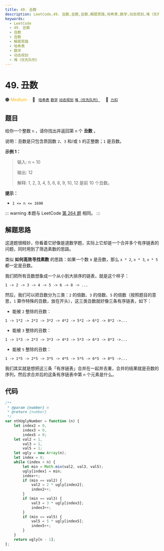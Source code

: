 ```yaml
---
title: 49. 丑数
description: LeetCode,49. 丑数,丑数,丑数,解题思路,哈希表,数学,动态规划,堆（优先队列）
keywords:
  - LeetCode
  - 49. 丑数
  - 丑数
  - 丑数
  - 解题思路
  - 哈希表
  - 数学
  - 动态规划
  - 堆（优先队列）
---
```


# 49. 丑数

🟠 <font color=#ffb800>Medium</font>&emsp; 🔖&ensp; [`哈希表`](/tag/hash-table.md) [`数学`](/tag/math.md) [`动态规划`](/tag/dynamic-programming.md) [`堆（优先队列）`](/tag/heap-priority-queue.md)&emsp; 🔗&ensp;[`力扣`](https://leetcode.cn/problems/chou-shu-lcof)

## 题目

给你一个整数 `n` ，请你找出并返回第 `n` 个 **丑数** 。

说明：丑数是只包含质因数 `2`、`3` 和/或 `5` 的正整数；`1` 是丑数。

**示例 1：**

> 输入: n = 10
>
> 输出: 12
>
> 解释: 1, 2, 3, 4, 5, 6, 8, 9, 10, 12 是前 10 个丑数。

**提示：**

- `1 <= n <= 1690`

::: warning
本题与 LeetCode [第 264 题](../problem/0264.md) 相同。
:::

## 解题思路

这道题很精妙，你看着它好像是道数学题，实际上它却是一个合并多个有序链表的问题，同时用到了筛选素数的思路。

类似 **如何高效寻找素数** 的思路：如果一个数 x 是丑数，那么 `x * 2`, `x * 3`, `x * 5` 都一定是丑数。

我们把所有丑数想象成一个从小到大排序的链表，就是这个样子：

`1 -> 2 -> 3 -> 4 -> 5 -> 6 -> 8 -> ...`

然后，我们可以把丑数分为三类：`2` 的倍数、`3` 的倍数、`5` 的倍数（按照题目的意思，`1` 算作特殊的丑数，放在开头），这三类丑数就好像三条有序链表，如下：

- 能被 `2` 整除的丑数：

`1 -> 1*2 -> 2*2 -> 3*2 -> 4*2 -> 5*2 -> 6*2 -> 8*2 ->...`

- 能被 `3` 整除的丑数：

`1 -> 1*3 -> 2*3 -> 3*3 -> 4*3 -> 5*3 -> 6*3 -> 8*3 ->...`

- 能被 `5` 整除的丑数：

`1 -> 1*5 -> 2*5 -> 3*5 -> 4*5 -> 5*5 -> 6*5 -> 8*5 ->...`

我们其实就是想把这三条「有序链表」合并在一起并去重，合并的结果就是丑数的序列，然后求合并后的这条有序链表中第 `n` 个元素是什么。

## 代码

```javascript
/**
 * @param {number} n
 * @return {number}
 */
var nthUglyNumber = function (n) {
	let index2 = 0,
		index3 = 0,
		index5 = 0;
	let val2 = 1,
		val3 = 1,
		val5 = 1;
	let ugly = new Array(n);
	let index = 0;
	while (index < n) {
		let min = Math.min(val2, val3, val5);
		ugly[index] = min;
		index++;
		if (min == val2) {
			val2 = 2 * ugly[index2];
			index2++;
		}
		if (min == val3) {
			val3 = 3 * ugly[index3];
			index3++;
		}
		if (min == val5) {
			val5 = 5 * ugly[index5];
			index5++;
		}
	}
	return ugly[n - 1];
};
```
